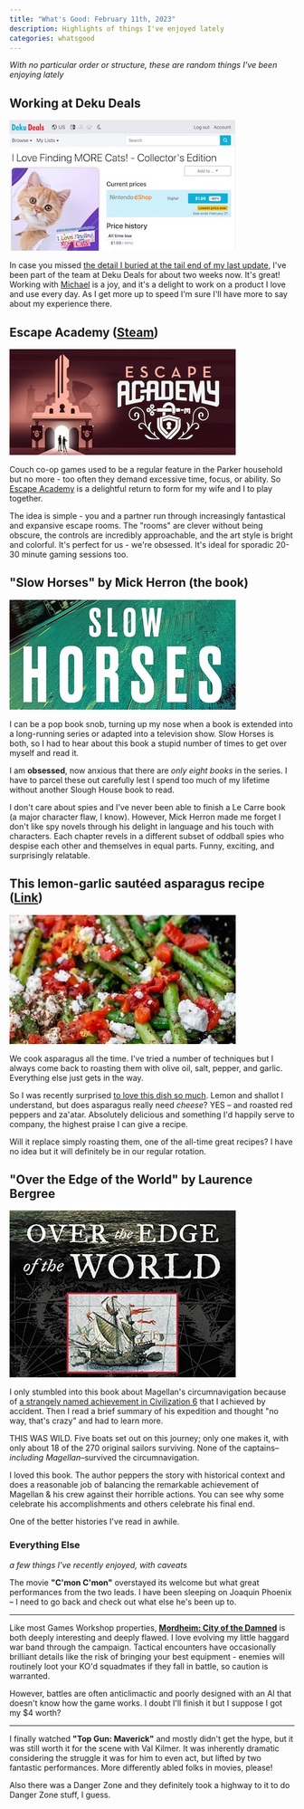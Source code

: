```yaml
---
title: "What's Good: February 11th, 2023"
description: Highlights of things I've enjoyed lately
categories: whatsgood
---
```


_With no particular order or structure, these are random things I've been enjoying lately_

## Working at Deku Deals

[![sadly, it's not finders keepers](/images/2023-02-11-deku.jpg)](https://dekudeals.com)

In case you missed [the detail I buried at the tail end of my last update](https://scottparker.co/hello-again-world/), I've been part of the team at Deku Deals for about two weeks now. It's great! Working with [Michael](https://michaelfairley.com) is a joy, and it's a delight to work on a product I love and use every day. As I get more up to speed I'm sure I'll have more to say about my experience there.

## Escape Academy ([Steam](https://store.steampowered.com/app/1812090/Escape_Academy/))

[![](/images/2023-02-11-escape.jpg)](https://store.steampowered.com/app/1812090/Escape_Academy/)

Couch co-op games used to be a regular feature in the Parker household but no more - too often they demand excessive time, focus, or ability. So [Escape Academy](https://store.steampowered.com/app/1812090/Escape_Academy/) is a delightful return to form for my wife and I to play together.

The idea is simple - you and a partner run through increasingly fantastical and expansive escape rooms. The "rooms" are clever without being obscure, the controls are incredibly approachable, and the art style is bright and colorful. It's perfect for us - we're obsessed. It's ideal for sporadic 20-30 minute gaming sessions too.

## "Slow Horses" by Mick Herron (the book)

![](/images/2023-02-11-slow-horses.jpg)

I can be a pop book snob, turning up my nose when a book is extended into a long-running series or adapted into a television show. Slow Horses is both, so I had to hear about this book a stupid number of times to get over myself and read it.

I am **obsessed**, now anxious that there are _only eight books_ in the series. I have to parcel these out carefully lest I spend too much of my lifetime without another Slough House book to read.

I don't care about spies and I've never been able to finish a Le Carre book (a major character flaw, I know). However, Mick Herron made me forget I don't like spy novels through his delight in language and his touch with characters. Each chapter revels in a different subset of oddball spies who despise each other and themselves in equal parts. Funny, exciting, and surprisingly relatable.

## This lemon-garlic sautéed asparagus recipe ([Link](https://www.themediterraneandish.com/sauteed-asparagus-recipe/))

![](/images/2023-02-11-asparagus.jpg)

We cook asparagus all the time. I've tried a number of techniques but I always come back to roasting them with olive oil, salt, pepper, and garlic. Everything else just gets in the way.

So I was recently surprised [to love this dish so much](https://www.themediterraneandish.com/sauteed-asparagus-recipe/). Lemon and shallot I understand, but does asparagus really need _cheese_? YES – and roasted red peppers and za'atar. Absolutely delicious and something I'd happily serve to company, the highest praise I can give a recipe.

Will it replace simply roasting them, one of the all-time great recipes? I have no idea but it will definitely be in our regular rotation.

## "Over the Edge of the World" by Laurence Bergree

![](/images/2023-02-11-magellan.jpg)

I only stumbled into this book about Magellan's circumnavigation because of [a strangely named achievement in Civilization 6](https://truesteamachievements.com/a737417/elcanos-revenge-achievement) that I achieved by accident. Then I read a brief summary of his expedition and thought "no way, that's crazy" and had to learn more.

THIS WAS WILD. Five boats set out on this journey; only one makes it, with only about 18 of the 270 original sailors surviving. None of the captains–_including Magellan_–survived the circumnavigation.

I loved this book. The author peppers the story with historical context and does a reasonable job of balancing the remarkable achievement of Magellan & his crew against their horrible actions. You can see why some celebrate his accomplishments and others celebrate his final end.

One of the better histories I've read in awhile.

### Everything Else

_a few things I've recently enjoyed, with caveats_

The movie **"C'mon C'mon"** overstayed its welcome but what great performances from the two leads. I have been sleeping on Joaquin Phoenix – I need to go back and check out what else he's been up to.

<hr>

Like most Games Workshop properties, [**Mordheim: City of the Damned**](https://store.steampowered.com/app/276810/Mordheim_City_of_the_Damned/) is both deeply interesting and deeply flawed. I love evolving my little haggard war band through the campaign. Tactical encounters have occasionally brilliant details like the risk of bringing your best equipment - enemies will routinely loot your KO'd squadmates if they fall in battle, so caution is warranted.

However, battles are often anticlimactic and poorly designed with an AI that doesn't know how the game works. I doubt I'll finish it but I suppose I got my $4 worth?

<hr>

I finally watched **"Top Gun: Maverick"** and mostly didn't get the hype, but it was still worth it for the scene with Val Kilmer. It was inherently dramatic considering the struggle it was for him to even act, but lifted by two fantastic performances. More differently abled folks in movies, please!

Also there was a Danger Zone and they definitely took a highway to it to do Danger Zone stuff, I guess.